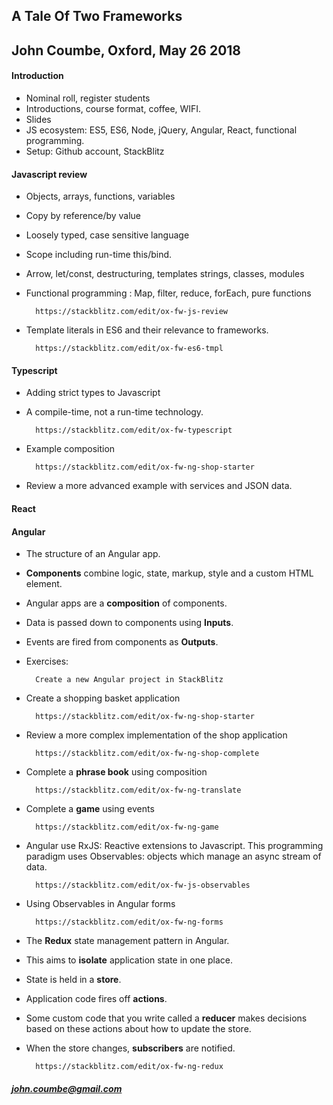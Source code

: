 ## A Tale Of Two Frameworks

## John Coumbe, Oxford, May 26 2018

#### Introduction

- Nominal roll, register students
- Introductions, course format, coffee, WIFI.
- Slides
- JS ecosystem: ES5, ES6, Node, jQuery, Angular, React, functional programming.
- Setup: Github account, StackBlitz

#### Javascript review

- Objects, arrays, functions, variables
- Copy by reference/by value
- Loosely typed, case sensitive language
- Scope including run-time this/bind.
- Arrow, let/const, destructuring, templates strings, classes, modules
- Functional programming : Map, filter, reduce, forEach, pure functions

		https://stackblitz.com/edit/ox-fw-js-review

- Template literals in ES6 and their relevance to frameworks.

		https://stackblitz.com/edit/ox-fw-es6-tmpl

#### Typescript

- Adding strict types to Javascript
- A compile-time, not a run-time technology.

		https://stackblitz.com/edit/ox-fw-typescript
		
- Example composition

		https://stackblitz.com/edit/ox-fw-ng-shop-starter
		
- Review a more advanced example with services and JSON data.

#### React

#### Angular

- The structure of an Angular app.
- **Components** combine logic, state, markup, style and a custom HTML element.
- Angular apps are a **composition** of components.
- Data is passed down to components using **Inputs**.
- Events are fired from components as **Outputs**.
- Exercises:

		Create a new Angular project in StackBlitz
		
- Create a shopping basket application

		https://stackblitz.com/edit/ox-fw-ng-shop-starter
		
- Review a more complex implementation of the shop application

		https://stackblitz.com/edit/ox-fw-ng-shop-complete

- Complete a **phrase book** using composition

		https://stackblitz.com/edit/ox-fw-ng-translate
	
- Complete a **game** using events

		https://stackblitz.com/edit/ox-fw-ng-game
				
- Angular use RxJS: Reactive extensions to Javascript. This programming paradigm uses Observables: objects which manage an async stream of data.

		https://stackblitz.com/edit/ox-fw-js-observables
		
- Using Observables in Angular forms

		https://stackblitz.com/edit/ox-fw-ng-forms
		
- The **Redux** state management pattern in Angular.
- This aims to **isolate** application state in one place.
- State is held in a **store**.
- Application code fires off **actions**.
- Some custom code that you write called a **reducer** makes decisions based on these actions about how to update the store.
- When the store changes, **subscribers** are notified. 

		https://stackblitz.com/edit/ox-fw-ng-redux

##### john.coumbe@gmail.com